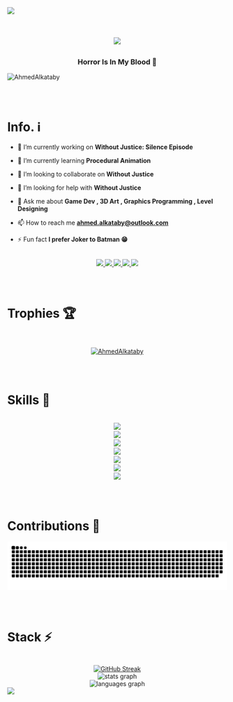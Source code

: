 <img src="https://user-images.githubusercontent.com/73097560/115834477-dbab4500-a447-11eb-908a-139a6edaec5c.gif">

<h1 align="center">
  <img src="https://readme-typing-svg.herokuapp.com?font=Righteous&size=36&color=C00000&center=true&vCenter=true&width=500&height=100&duration=4000&lines=Hi+Everyone!+👋;I'm+Ahmed!" />
</h1>

<h3 align="center">Horror Is In My Blood 🎃</h3>

<p align="left"> 
  <img src="https://komarev.com/ghpvc/?username=AhmedAlkataby&label=Profile%20views&color=C00000&style=for-the-badge" alt="AhmedAlkataby" /> 
</p>

##
<br>

# Info. ℹ️

- 🔭 I’m currently working on **Without Justice: Silence Episode**

- 🌱 I’m currently learning **Procedural Animation**

- 👯 I’m looking to collaborate on **Without Justice**

- 👀 I’m looking for help with **Without Justice**

- 💬 Ask me about **Game Dev , 3D Art , Graphics Programming , Level Designing**

- 📫 How to reach me **ahmed.alkataby@outlook.com**

- ⚡ Fun fact **I prefer Joker to Batman 😁**

<br>
<div align="center">
  <a href="https://ahmedalkataby.github.io" target="_blank">
    <img src="https://img.shields.io/badge/Profile-C00000?style=for-the-badge&logo=ameba&logoColor=white" target="_blank" />
  </a>
  <a href="https://www.linkedin.com/in/ahmed-al-kataby" target="_blank">
    <img src="https://img.shields.io/badge/LinkedIn-0A66C2?style=for-the-badge&logo=linkedin&logoColor=white" target="_blank" />
  </a>
  <a href="https://www.facebook.com/aekstudio2019" target="_blank">
    <img src="https://img.shields.io/badge/Facebook-0866FF?style=for-the-badge&logo=facebook&logoColor=white" target="_blank" />
  </a>
  <a href="https://www.instagram.com/aekstudio2019" target="_blank">
    <img src="https://img.shields.io/badge/Instagram-E4405F?style=for-the-badge&logo=instagram&logoColor=white" target="_blank" />
  </a>
  <a href="https://x.com/amazing_fast" target="_blank">
    <img src="https://img.shields.io/badge/X-000000?style=for-the-badge&logo=x&logoColor=white" target="_blank" />
  </a>
</div>

##
<br>

# Trophies 🏆
<br>
<p align="center"> 
  <a href="https://github.com/ryo-ma/github-profile-trophy">
    <img src="https://github-profile-trophy.vercel.app/?username=AhmedAlkataby" alt="AhmedAlkataby" />
  </a> 
</p>

##
<br>

# Skills 📜
<br>
<div align="center">
    <img src="https://skillicons.dev/icons?i=ae,anaconda,arduino,atom,azure,bevy,blender,bootstrap,c,cs,cpp,cmake,css" /><br>
    <img src="https://skillicons.dev/icons?i=dart,django,dotnet,eclipse,flutter,gamemakerstudio,git,github,godot,gtk,html" /><br>
    <img src="https://skillicons.dev/icons?i=ai,java,js,kali,linux,mysql,obsidian,ps,php" /><br>
    <img src="https://skillicons.dev/icons?i=postgres,postman,py,qt,rust,sass,sqlite" /><br>
    <img src="https://skillicons.dev/icons?i=stackoverflow,sketchup,threejs,unity,unreal" /><br>
    <img src="https://skillicons.dev/icons?i=visualstudio,vscode,wasm" /><br>
    <img src="https://skillicons.dev/icons?i=windows" /><br>
</div>

##
<br>

# Contributions 🐍
<div align="center">
  <img alt="snake eating my contributions" src="https://raw.githubusercontent.com/salesp07/salesp07/output/github-contribution-grid-snake.svg" />
</div>

##
<br>

# Stack ⚡
<br>
<div align="center">
  <a href="https://git.io/streak-stats">
    <img src="https://github-readme-streak-stats.herokuapp.com?user=AhmedAlkataby&theme=dracula&hide_border=true&border_radius=10&mode=weekly" alt="GitHub Streak" />
  </a>
  <br>
  <img src="https://github-readme-stats.vercel.app/api?username=AhmedAlkataby&hide_title=false&hide_rank=false&show_icons=true&include_all_commits=false&count_private=true&theme=dracula&locale=en&hide_border=true" alt="stats graph" />
  <br>
  <img height="195" src="https://github-readme-stats.vercel.app/api/top-langs?username=AhmedAlkataby&locale=en&hide_title=false&layout=compact&card_width=400&langs_count=6&theme=dracula&hide=html,hack&hide_border=true" alt="languages graph" />
</div>

<img src="https://user-images.githubusercontent.com/73097560/115834477-dbab4500-a447-11eb-908a-139a6edaec5c.gif">

<!---
AhmedAlkataby/AhmedAlkataby is a ✨ special ✨ repository because its `README.md` (this file) appears on your GitHub profile.
You can click the Preview link to take a look at your changes.
--->
